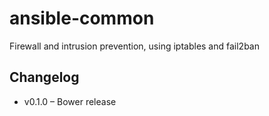 ansible-common
==============

Firewall and intrusion prevention, using iptables and fail2ban

Changelog
---------

- v0.1.0 – Bower release

